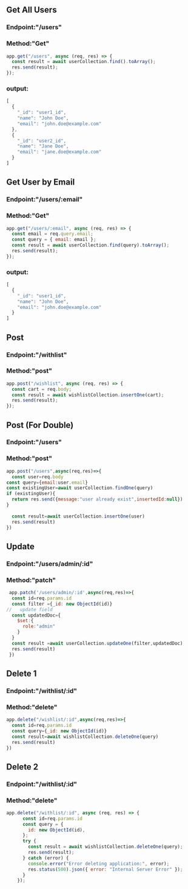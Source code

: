 ## Get All Users
### Endpoint:"/users"
### Method:"Get"


```js
app.get("/users", async (req, res) => {
  const result = await userCollection.find().toArray();
  res.send(result);
});


```
### output:

```js
[
  {
    "_id": "user1_id",
    "name": "John Doe",
    "email": "john.doe@example.com"
  },
  {
    "_id": "user2_id",
    "name": "Jane Doe",
    "email": "jane.doe@example.com"
  }
]

```


## Get User by Email 
### Endpoint:"/users/:email"
### Method:"Get"


```js
app.get("/users/:email", async (req, res) => {
  const email = req.query.email;
  const query = { email: email };
  const result = await userCollection.find(query).toArray();
  res.send(result);
});


```



### output:

```js
[
  {
    "_id": "user1_id",
    "name": "John Doe",
    "email": "john.doe@example.com"
  }
]


```


## Post 
### Endpoint:"/withlist"
### Method:"post"


```js
app.post("/wishlist", async (req, res) => {
  const cart = req.body;
  const result = await wishlistCollection.insertOne(cart);
  res.send(result);
});

```

## Post (For Double)
### Endpoint:"/users"
### Method:"post"

```js
app.post("/users",async(req,res)=>{
  const user=req.body 
const query={email:user.email}
const existingUser=await userCollection.findOne(query)
if (existingUser){
  return res.send({message:"user already exist",insertedId:null})
}
 
  const result=await userCollection.insertOne(user)
  res.send(result)
})
```


## Update
### Endpoint:"/users/admin/:id"
### Method:"patch"

```js
 app.patch('/users/admin/:id',async(req,res)=>{
  const id=req.params.id 
  const filter ={_id: new ObjectId(id)}
//   update field
  const updatedDoc={
    $set:{
      role:"admin"
    }
  }
  const result =await userCollection.updateOne(filter,updatedDoc)
  res.send(result)
 })

```


## Delete 1
### Endpoint:"/withlist/:id"
### Method:"delete"


```js
app.delete("/wishlist/:id",async(req,res)=>{
  const id=req.params.id
  const query={_id: new ObjectId(id)}
  const result=await wishlistCollection.deleteOne(query)
  res.send(result)
})

```

## Delete 2
### Endpoint:"/withlist/:id"
### Method:"delete"



```js
app.delete("/withlist/:id", async (req, res) => {
      const id=req.params.id
      const query = {
        id: new ObjectId(id),
      };
      try {
        const result = await wishlistCollection.deleteOne(query);
        res.send(result);
      } catch (error) {
        console.error("Error deleting application:", error);
        res.status(500).json({ error: "Internal Server Error" });
      }
    });




